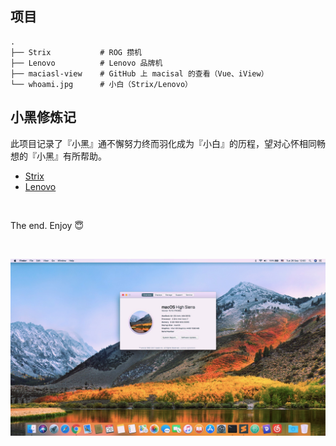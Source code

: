 ## 项目
```
.
├── Strix           # ROG 攒机
├── Lenovo          # Lenovo 品牌机
├── maciasl-view    # GitHub 上 macisal 的查看（Vue、iView）
└── whoami.jpg      # 小白（Strix/Lenovo）
```

## 小黑修炼记
此项目记录了『小黑』通不懈努力终而羽化成为『小白』的历程，望对心怀相同畅想的『小黑』有所帮助。
- [Strix](Strix)
- [Lenovo](Lenovo)

&nbsp;

The end. Enjoy :innocent:

&nbsp;

![whoami ^\_^](whoami.jpg)
